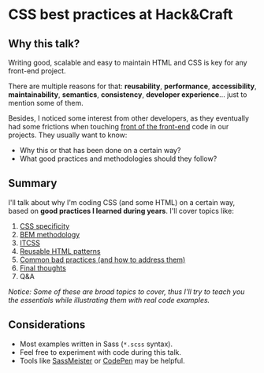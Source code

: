 # CSS best practices at Hack&Craft

## Why this talk?

Writing good, scalable and easy to maintain HTML and CSS is key for any front-end project.

There are multiple reasons for that: **reusability**, **performance**, **accessibility**, **maintainability**, **semantics**, **consistency**, **developer experience**… just to mention some of them.

Besides, I noticed some interest from other developers, as they eventually had some frictions when touching [front of the front-end](https://bradfrost.com/blog/post/front-of-the-front-end-and-back-of-the-front-end-web-development/) code in our projects. They usually want to know:

- Why this or that has been done on a certain way?
- What good practices and methodologies should they follow?

## Summary

I'll talk about why I'm coding CSS (and some HTML) on a certain way, based on **good practices I learned during years**. I'll cover topics like:

1. [CSS specificity](https://github.com/nadalsol/css-best-practices-at-hnc/blob/main/01-css-specificity.md)
2. [BEM methodology](https://github.com/nadalsol/css-best-practices-at-hnc/blob/main/02-bem-methodology.md)
3. [ITCSS](https://github.com/nadalsol/css-best-practices-at-hnc/blob/main/03-itcss.md)
4. [Reusable HTML patterns](https://github.com/nadalsol/css-best-practices-at-hnc/blob/main/04-reusable-html-patterns.md)
5. [Common bad practices (and how to address them)](https://github.com/nadalsol/css-best-practices-at-hnc/blob/main/05-common-bad-practices.md)
6. [Final thoughts](https://github.com/nadalsol/css-best-practices-at-hnc/blob/main/06-final-thoughts.md)
7. Q&A

_Notice: Some of these are broad topics to cover, thus I'll try to teach you the essentials while illustrating them with real code examples._

## Considerations

- Most examples written in Sass (`*.scss` syntax).
- Feel free to experiment with code during this talk.
- Tools like [SassMeister](https://www.sassmeister.com/) or [CodePen](https://codepen.io/) may be helpful.
